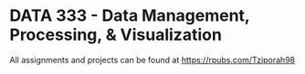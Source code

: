 # DATA 333 - Data Management, Processing, & Visualization

All assignments and projects can be found at https://rpubs.com/Tziporah98
